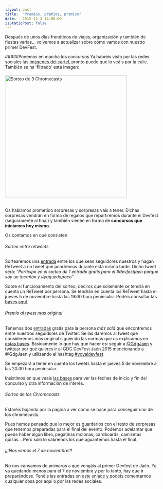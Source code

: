 ```yaml
---
layout: post
title:  "Premios, premios, premios"
date:   2015-11-3 13:00:00
isStaticPost: false
---
```

Después de unos días frenéticos de viajes, organización y también de fiestas varias... volvemos a actualizar sobre cómo vamos con nuestro primer DevFest. 



#####Ponemos en marcha los concursos
Ya habréis visto por las redes sociales las <a href="https://plus.google.com/events/gallery/c100se89mphmshuvqambiib18bs?pid=6211567270158909026&oid=116243063925737679471&sort=6" target="_blank">imágenes del cartel</a>, pronto puede que lo veáis por la calle. También se ha 'filtrado' esta imagen:
<img src="../../../img/other/chromecast.jpg" title="Chromecasts" alt="Sorteo de 3 Chromecasts" style="width: 400px; margin: auto;margin-top: 20px;margin-bottom: 20px;">

Os habíamos prometido sorpresas y sorpresas vais a tener. Dichas sorpresas vendrán en forma de regalos que repartiremos durante el Devfest (seguramente al final) y también vienen en forma de **concursos que iniciamos hoy mismo**. 

Os contamos en qué consisten:



###### Sorteo entre retweets

Sortearemos una <a href="www.eventbrite.es/e/entradas-devfest-jaen-2015-19077358894" target="_blank">entrada</a> entre los que sean seguidores nuestros y hagan ReTweet a un tweet que pondremos durante esta misma tarde. Dicho tweet será: *“Participo en el sorteo de 1 entrada gratis para el #devfestjaen porque soy un tacañón y #yaquedapoco”*.

Sobre el funcionamiento del sorteo, deciros que solamente se tendrá en cuenta un ReTweet por persona. Se tendrán en cuenta los ReTweet hasta el jueves 5 de noviembre hasta las 19:00 hora peninsular. Podéis consultar las <a href="https://docs.google.com/document/d/1IvrO-GK8xk0WpQeRKltnJQp3GMB1lbgHcoVqeTknd-s/edit?usp=sharing" target="_blank">bases aquí</a>.



###### Premio al tweet más original

Tenemos dos <a href="www.eventbrite.es/e/entradas-devfest-jaen-2015-19077358894" target="_blank">entradas</a> gratis para la persona *más salá* que encontremos entre nuestros seguidores de Twitter. Se las daremos al tweet que consideremos más original siguiendo las normas que os explicamos en <a href="https://docs.google.com/document/d/1qSvk9i_HG_dUmNC5IU_frLmXA4LSR3TKCBPu2ZcQTZc/edit?usp=sharing" target="_blank">estas bases</a>. Básicamente lo que hay que hacer es: seguir a <a href="https://twitter.com/GdgJaen" target="_blank">@GdgJaen</a> y twittear por qué quieres ir al GDG DevFest Jaén 2015 mencionando a @GdgJaen y utilizando el hashtag <a href="https://twitter.com/search?f=tweets&q=voyaldevfest&src=typd" target="_blank">#voyaldevfest</a>. 

Se empezará a tener en cuenta los tweets hasta el jueves 5 de noviembre a las 20:00 hora peninsular.

Insistimos en que veais <a href="https://docs.google.com/document/d/1qSvk9i_HG_dUmNC5IU_frLmXA4LSR3TKCBPu2ZcQTZc/edit?usp=sharing" target="_blank">las bases</a> para ver las fechas de inicio y fin del concurso y otra información de interés.



###### Sorteo de los Chromecasts

Estaréis bajando por la página a ver cómo se hace para conseguir uno de los chromecasts.

Pues hemos pensado que lo mejor es guardarlos con el resto de sorpresas que tenemos preparadas para el final del evento. Podemos adelantar que puede haber algún libro, pegatinas molonas, cardboards, camisetas quizás... Pero solo lo sabremos los que aguantemos hasta el final.


###### ¡¡¡Nos vemos el 7 de noviembre!!!

No nos cansamos de animaros a que vengáis al primer Devfest de Jaén. 
Ya va quedando menos para el 7 de noviembre y por lo tanto, hay que ir preparándose. Tenéis las entradas en <a href="www.eventbrite.es/e/entradas-devfest-jaen-2015-19077358894" target="_blank">este enlace</a> y podéis comentarnos cualquier cosa por aquí o por las redes sociales.


